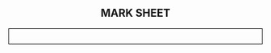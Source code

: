 <!DOCTYPE html>
<html>
  <head>
  <meta name="viewport" content="width=device-width, initial-scale=1.0">
  </head>
  <body>
      <h2>MARK SHEET</h2>
      <table id="t01">
      <style>
       
      #t01 {
       width: 100%;    
      }
  
      #t01 th {
  	  background-color: black;
  	  color: white;
      }
      h2 {text-align: center;}
		table, th, td {
  		border: 1px solid black;
        border-collapse: collapse;
        border-spacing: 5px;
        padding: 15px;
        
		}
       
       #t01 tr:hover {background-color: lightyellow;}
       <div style="overflow-x:auto;">
	  </style>
        <thead>
          <tr>
            <th>Roll No.</th>
            <th>Name</th>
            <th>Ninjutsu</th>
            <th>Genjutsu</th>
            <th>Taijutsu</th>
            <th>Senjutsu</th>
            <th>Dōjutsu</th>
          <tr>  
        </thead>
        <tbody>
          <tr>
          <tr>
            <td>01</td>
            <td>Naruto Uzumaki</td>
            <td>95</td>
            <td>60</td>
            <td>80</td>
            <td>90</td>
            <td>95</td>
          </tr>
          <tr>
            <td>02</td>
            <td>Sasuke Uchiha</td>
            <td>89</td>
            <td>77</td>
            <td>67</td>
            <td>92</td>
            <td>55</td>
          </tr>
          <tr>
            <td>03</td>
            <td>Sakura Haruno</td>
            <td>96</td>
            <td>73</td>
            <td>97</td>
            <td>92</td>
            <td>95</td>
          </tr>
          <tr>
            <td>04</td>
            <td>Hinata Hyuga</td>
            <td>96</td>
            <td>97</td>
            <td>97</td>
            <td>92</td>
            <td>95</td>
          </tr>
          <tr>
            <td>05</td>
            <td>Kakashi Hatake</td>
            <td>96</td>
            <td>67</td>
            <td>87</td>
            <td>92</td>
            <td>65</td>
          </tr>
            <td>06</td>
            <td>Obito Uchiha</td>
            <td>95</td>
            <td>60</td>
            <td>80</td>
            <td>90</td>
            <td>95</td>
          </tr>
          <tr>
            <td>07</td>
            <td>Madara Uchiha</td>
            <td>89</td>
            <td>77</td>
            <td>67</td>
            <td>92</td>
            <td>55</td>
          </tr>
          <tr>
            <td>08</td>
            <td>Tsunade</td>
            <td>96</td>
            <td>73</td>
            <td>97</td>
            <td>92</td>
            <td>95</td>
          </tr>
          <tr>
            <td>09</td>
            <td>Gaara</td>
            <td>96</td>
            <td>97</td>
            <td>97</td>
            <td>92</td>
            <td>95</td>
          </tr>
          <tr>
            <td>10</td>
            <td>Might Guy</td>
            <td>96</td>
            <td>67</td>
            <td>87</td>
            <td>92</td>
            <td>65</td>
          </tr>
          <tr>
            <td>11</td>
            <td>Minato Namikaze</td>
            <td>95</td>
            <td>60</td>
            <td>80</td>
            <td>90</td>
            <td>95</td>
          </tr>
          <tr>
            <td>12</td>
            <td>Nagato</td>
            <td>89</td>
            <td>77</td>
            <td>67</td>
            <td>92</td>
            <td>55</td>
          </tr>
          <tr>
            <td>13</td>
            <td>Jiraiya</td>
            <td>96</td>
            <td>73</td>
            <td>97</td>
            <td>92</td>
            <td>95</td>
          </tr>
          <tr>
            <td>14</td>
            <td>Shikamaru</td>
            <td>96</td>
            <td>97</td>
            <td>97</td>
            <td>92</td>
            <td>95</td>
          </tr>
          <tr>
            <td>15</td>
            <td>Kushina Uzumaki</td>
            <td>96</td>
            <td>67</td>
            <td>87</td>
            <td>92</td>
            <td>65</td>
          </tr>
            <td>16</td>
            <td>Neji Hyuga</td>
            <td>95</td>
            <td>60</td>
            <td>80</td>
            <td>90</td>
            <td>95</td>
          </tr>
          <tr>
            <td>17</td>
            <td>Killer Bee</td>
            <td>89</td>
            <td>77</td>
            <td>67</td>
            <td>92</td>
            <td>55</td>
          </tr>
          <tr>
            <td>18</td>
            <td>Tenten</td>
            <td>96</td>
            <td>73</td>
            <td>97</td>
            <td>92</td>
            <td>95</td>
          </tr>
          <tr>
            <td>19</td>
            <td>Sai</td>
            <td>96</td>
            <td>97</td>
            <td>97</td>
            <td>92</td>
            <td>95</td>
          </tr>
          <tr>
            <td>20</td>
            <td>Asuma Sarutobi</td>
            <td>96</td>
            <td>67</td>
            <td>87</td>
            <td>92</td>
            <td>65</td>
          </tr>
          <tr>
            <td>21</td>
            <td>Konohamaru Sarutobi</td>
            <td>95</td>
            <td>60</td>
            <td>80</td>
            <td>90</td>
            <td>95</td>
          </tr>
          <tr>
            <td>22</td>
            <td>Rock Lee</td>
            <td>89</td>
            <td>77</td>
            <td>67</td>
            <td>92</td>
            <td>55</td>
          </tr>
          <tr>
            <td>23</td>
            <td>Konan</td>
            <td>96</td>
            <td>73</td>
            <td>97</td>
            <td>92</td>
            <td>95</td>
          </tr>
          <tr>
            <td>24</td>
            <td>Kabuto Yukushi</td>
            <td>96</td>
            <td>97</td>
            <td>97</td>
            <td>92</td>
            <td>95</td>
          </tr>
          <tr>
            <td>25</td>
            <td>Danzo shimura</td>
            <td>96</td>
            <td>67</td>
            <td>87</td>
            <td>92</td>
            <td>65</td>
          </tr>
            <td>26</td>
            <td>Karin</td>
            <td>95</td>
            <td>60</td>
            <td>80</td>
            <td>90</td>
            <td>95</td>
          </tr>
          <tr>
            <td>27</td>
            <td>Hashirama Senju</td>
            <td>89</td>
            <td>77</td>
            <td>67</td>
            <td>92</td>
            <td>55</td>
          </tr>
          <tr>
            <td>28</td>
            <td>Yamato</td>
            <td>96</td>
            <td>73</td>
            <td>97</td>
            <td>92</td>
            <td>95</td>
          </tr>
          <tr>
            <td>29</td>
            <td>Zetsu</td>
            <td>96</td>
            <td>97</td>
            <td>97</td>
            <td>92</td>
            <td>95</td>
          </tr>
          <tr>
            <td>30</td>
            <td>Iruka Yumino</td>
            <td>96</td>
            <td>67</td>
            <td>87</td>
            <td>92</td>
            <td>65</td>
          </tr>
             
          
        </tbody>
 </table>
</body>
</html>

